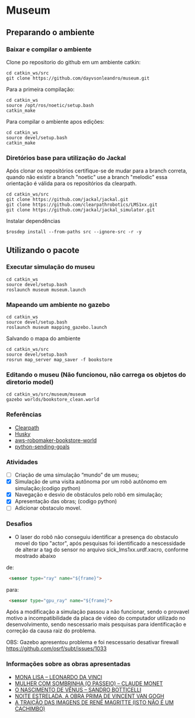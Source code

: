 # Museum

## Preparando o ambiente

### Baixar e compilar o ambiente
Clone po repositorio do github em um ambiente catkin:


``` shell
cd catkin_ws/src
git clone https://github.com/dayvsonleandro/museum.git
```

Para a primeira compilação:
``` shell
cd catkin_ws
source /opt/ros/noetic/setup.bash
catkin_make
```

Para compilar o ambiente apos edições:
``` shell
cd catkin_ws
source devel/setup.bash
catkin_make
```
### Diretórios base para utilização do Jackal

Após clonar os repositórios certifique-se de mudar para a branch correta, quando não existir a branch "noetic" use a branch "melodic" essa orientação é válida para os repositórios da clearpath.

``` shell
cd catkin_ws/src
git clone https://github.com/jackal/jackal.git
git clone https://github.com/clearpathrobotics/LMS1xx.git
git clone https://github.com/jackal/jackal_simulator.git
```

Instalar dependências

``` shell
$rosdep install --from-paths src --ignore-src -r -y
```

## Utilizando o pacote


### Executar simulação do museu

``` shell
cd catkin_ws
source devel/setup.bash
roslaunch museum museum.launch
```

### Mapeando um ambiente no gazebo

``` shell
cd catkin_ws
source devel/setup.bash
roslaunch museum mapping_gazebo.launch
```

Salvando o mapa do ambiente
``` shell
cd catkin_ws/src
source devel/setup.bash
rosrun map_server map_saver -f bookstore
```


### Editando o museu (Não funcionou, não carrega os objetos do diretorio model)

``` shell
cd catkin_ws/src/museum/museum
gazebo worlds/bookstore_clean.world
```

### Referências

- [Clearpath](https://www.clearpathrobotics.com/assets/guides/noetic/jackal/simulation.html0)
- [Husky](https://github.com/husky/husky.git)
- [aws-robomaker-bookstore-world](https://github.com/aws-robotics/aws-robomaker-bookstore-world)
- [python-sending-goals](https://answers.ros.org/question/80646/python-sending-goals-to-the-navigation-stack/)

### Atividades

- [ ] Criação de uma simulação “mundo” de um museu;
- [x] Simulação de uma visita autônoma por um robô autônomo em simulação;(codigo python)
- [x] Navegação e desvio de obstáculos pelo robô em simulação;
- [x] Apresentação das obras; (codigo python)
- [ ] Adicionar obstaculo movel.

### Desafios 

- O laser do robô não conseguiu identificar a presença do obstaculo movel do tipo "actor", após pesquisas foi identificado a nescessidade de alterar a tag do sensor no arquivo sick_lms1xx.urdf.xacro, conforme mostrado abaixo

de:
``` html
 <sensor type="ray" name="${frame}">
```
para:
``` html
 <sensor type="gpu_ray" name="${frame}">
```

Após a modificação a simulação passou a não funcionar, sendo o provavel motivo a incompatibilidade da placa de video do computador utilizado no desenvolvimento, sendo nescessario mais pesquisas para identificação e correção da causa raiz do problema.

OBS: Gazebo apresentou problema e foi nescessario desativar firewall
https://github.com/osrf/subt/issues/1033

### Informações sobre as obras apresentadas

- [MONA LISA – LEONARDO DA VINCI](https://arteeartistas.com.br/mona-lisa-leonardo-da-vinci/)
- [MULHER COM SOMBRINHA (O PASSEIO) – CLAUDE MONET](https://arteeartistas.com.br/mulher-com-sombrinha-o-passeio-claude-monet/)
- [O NASCIMENTO DE VÊNUS – SANDRO BOTTICELLI](https://arteeartistas.com.br/o-nascimento-de-venus-sandro-botticelli/)
- [NOITE ESTRELADA, A OBRA PRIMA DE VINCENT VAN GOGH](https://arteeartistas.com.br/noite-estrelada-a-obra-prima-de-vincent-van-gogh/)
- [A TRAIÇÃO DAS IMAGENS DE RENÉ MAGRITTE (ISTO NÃO É UM CACHIMBO)](https://arteeartistas.com.br/a-traicao-das-imagens-de-rene-magritte/)